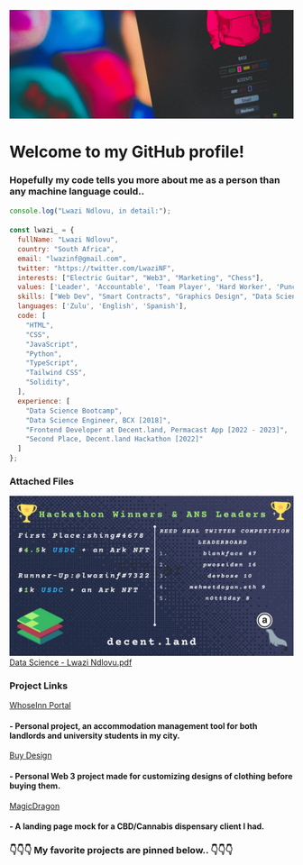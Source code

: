 ![LogoBanner_](https://github.com/lwazinf/lwazinf/blob/main/imageedit_2_7067580932.jpg?raw=true)

# Welcome to my GitHub profile!
### Hopefully my code tells you more about me as a person than any machine language could..

```javascript
console.log("Lwazi Ndlovu, in detail:");

const lwazi_ = {
  fullName: "Lwazi Ndlovu",
  country: "South Africa",
  email: "lwazinf@gmail.com",
  twitter: "https://twitter.com/LwaziNF",
  interests: ["Electric Guitar", "Web3", "Marketing", "Chess"],
  values: ['Leader', 'Accountable', 'Team Player', 'Hard Worker', 'Punctual'],
  skills: ["Web Dev", "Smart Contracts", "Graphics Design", "Data Science"],
  languages: ['Zulu', 'English', 'Spanish'],
  code: [
    "HTML",
    "CSS",
    "JavaScript",
    "Python",
    "TypeScript",
    "Tailwind CSS",
    "Solidity",
  ],
  experience: [
    "Data Science Bootcamp",
    "Data Science Engineer, BCX [2018]",
    "Frontend Developer at Decent.land, Permacast App [2022 - 2023]",
    "Second Place, Decent.land Hackathon [2022]"
  ]
};
```
### Attached Files
![Decent.land_](https://github.com/lwazinf/lwazinf/blob/main/hackathon_winners_1-1.png?raw=true)
[Data Science - Lwazi Ndlovu.pdf](https://github.com/lwazinf/lwazinf/files/11396602/Artemis.-.Brown.Belt.-.Lwazi.Ndlovu.-.Printable.pdf)

### Project Links
[WhoseInn Portal](https://portal.whoseinn.com)
#### - Personal project, an accommodation management tool for both landlords and university students in my city.
[Buy Design](https://bd.lwazinf.com)
#### - Personal Web 3 project made for customizing designs of clothing before buying them.
[MagicDragon](https://showroom.lwazinf.com/MagicDragon_)
#### - A landing page mock for a CBD/Cannabis dispensary client I had.

### 👇👇👇 My favorite projects are pinned below.. 👇👇👇
